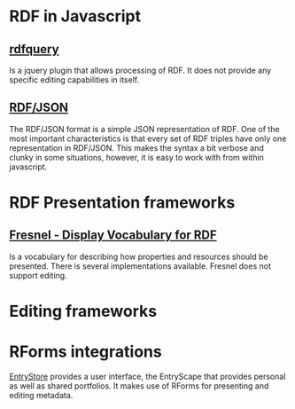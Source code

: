 # RDF in Javascript #
## [rdfquery](http://code.google.com/p/rdfquery/) ##
Is a jquery plugin that allows processing of RDF.
It does not provide any specific editing capabilities in itself.

## [RDF/JSON](http://docs.api.talis.com/platform-api/output-types/rdf-json) ##
The RDF/JSON format is a simple JSON representation of RDF. One of the most important characteristics is that every set of RDF triples have only one representation in RDF/JSON. This makes the syntax a bit verbose and clunky in some situations, however, it is easy to work with from within javascript.

# RDF Presentation frameworks #
## [Fresnel - Display Vocabulary for RDF](http://www.w3.org/2005/04/fresnel-info/) ##
Is a vocabulary for describing how properties and resources should be presented. There is several implementations available. Fresnel does not support editing.

# Editing frameworks #

# RForms integrations #
[EntryStore](http://code.google.com/p/entrystore) provides a user interface, the EntryScape that provides personal as well as shared portfolios. It makes use of RForms for presenting and editing metadata.